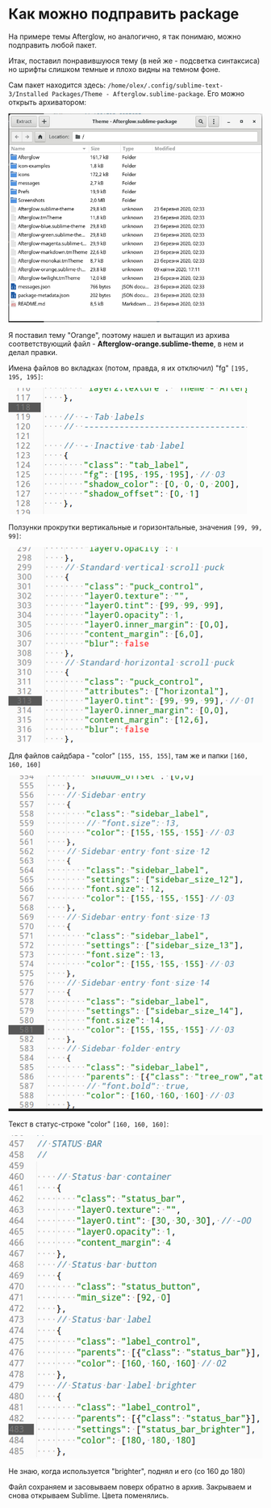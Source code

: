 Как можно подправить package
============================

На примере темы Afterglow, но аналогично, я так понимаю, можно подправить любой пакет.

Итак, поставил понравившуюся тему (в ней же - подсветка синтаксиса) но шрифты слишком темные и плохо видны на темном фоне.

Сам пакет находится здесь: `/home/olex/.config/sublime-text-3/Installed Packages/Theme - Afterglow.sublime-package`. Его можно открыть архиватором:

![package](st_package.png)

Я поставил тему "Orange", поэтому нашел и вытащил из архива соответствующий файл - **Afterglow-orange.sublime-theme**, в нем и делал правки.

Имена файлов во вкладках (потом, правда, я их отключил) "fg" `[195, 195, 195]`: 

![package](st_tabs.png)

Ползунки прокрутки вертикальные и горизонтальные, значения `[99, 99, 99]`:

![package](st_polzunok.png)

Для файлов сайдбара - "color" `[155, 155, 155]`, там же и папки `[160, 160, 160]`

![package](st_sb_lab.png)

Текст в статус-строке "color" `[160, 160, 160]`:

![package](st_status_bar.png)

Не знаю, когда используется "brighter", поднял и его (со 160 до 180)

Файл сохраняем и засовываем поверх обратно в архив. Закрываем и снова открываем Sublime. Цвета поменялись.

